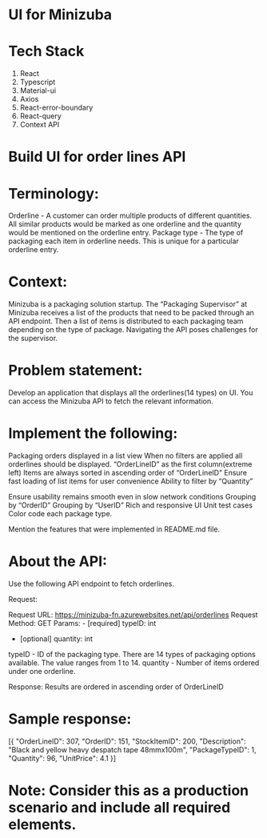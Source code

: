 # UI for Minizuba

# Tech Stack
1. React
2. Typescript
3. Material-ui
4. Axios
5. React-error-boundary 
6. React-query
7. Context API

# Build UI for order lines API
# Terminology:
Orderline - A customer can order multiple products of different quantities. All similar products would be marked as one orderline and the quantity would be mentioned on the orderline entry.
Package type - The type of packaging each item in orderline needs. This is unique for a particular orderline entry.
# Context:
Minizuba is a packaging solution startup. The “Packaging Supervisor” at Minizuba receives a list of the products that need to be packed through an API endpoint. Then a list of items is distributed to each packaging team depending on the type of package. Navigating the API poses challenges for the supervisor.

# Problem statement:
Develop an application that displays all the orderlines(14 types) on UI. You can access the Minizuba API to fetch the relevant information.

# Implement the following:
Packaging orders displayed in a list view
When no filters are applied all orderlines should be displayed.
“OrderLineID” as the first column(extreme left)
Items are always sorted in ascending order of “OrderLineID”
Ensure fast loading of list items for user convenience
Ability to filter by “Quantity”

Ensure usability remains smooth even in slow network conditions
Grouping by “OrderID” 
Grouping by “UserID”
Rich and responsive UI
Unit test cases
Color code each package type.

Mention the features that were implemented in README.md file.
# About the API:
Use the following API endpoint to fetch orderlines.

Request:

Request URL: 	https://minizuba-fn.azurewebsites.net/api/orderlines
Request Method:	GET
Params:		- [required] typeID: int
- [optional] quantity: int

typeID - ID of the packaging type. There are 14 types of packaging options available. The value ranges from 1 to 14.
quantity - Number of items ordered under one orderline.

Response:
Results are ordered in ascending order of OrderLineID

# Sample response:
[{
"OrderLineID": 307, 
"OrderID": 151, 
"StockItemID": 200, 
"Description": "Black and yellow heavy despatch tape 48mmx100m", 
"PackageTypeID": 1, 
"Quantity": 96, 
"UnitPrice": 4.1
}]


# Note: Consider this as a production scenario and include all required elements.
